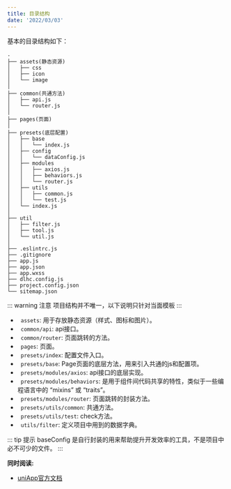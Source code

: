 ```yaml
---
title: 目录结构
date: '2022/03/03'
---
```


基本的目录结构如下：
```
.
├── assets(静态资源)
│   ├── css
│   ├── icon
│   └── image
│
├── common(共通方法)
│   ├── api.js
│   └── router.js
│
├── pages(页面)
│
├── presets(底层配置)
│   ├── base
│   │   └── index.js
│   ├── config
│   │   └── dataConfig.js
│   ├── modules
│   │   ├── axios.js
│   │   ├── behaviors.js
│   │   └── router.js
│   ├── utils
│   │   ├── common.js
│   │   └── test.js
│   └── index.js
│
├── util
│   ├── filter.js
│   ├── tool.js
│   └── util.js
│
├── .eslintrc.js
├── .gitignore
├── app.js
├── app.json
├── app.wxss
├── dlhc.config.js
├── project.config.json
└── sitemap.json
```
::: warning 注意
项目结构并不唯一，以下说明只针对当面模板
:::
- `` assets``: 用于存放静态资源（样式、图标和图片）。
- `` common/api``: api接口。
- `` common/router``: 页面跳转的方法。
- `` pages``: 页面。
- `` presets/index``: 配置文件入口。
- `` presets/base``: Page页面的底层方法，用来引入共通的js和配置项。
- `` presets/modules/axios``: api接口的底层实现。
- `` presets/modules/behaviors``: 是用于组件间代码共享的特性，类似于一些编程语言中的 “mixins” 或 “traits”。
- `` presets/modules/router``: 页面跳转的封装方法。
- `` presets/utils/common``: 共通方法。
- `` presets/utils/test``: check方法。
- `` utils/filter``: 定义项目中用到的数据字典。


::: tip 提示
baseConfig 是自行封装的用来帮助提升开发效率的工具，不是项目中必不可少的文件。
:::

**同时阅读:**
- [uniApp官方文档](https://uniapp.dcloud.io/)